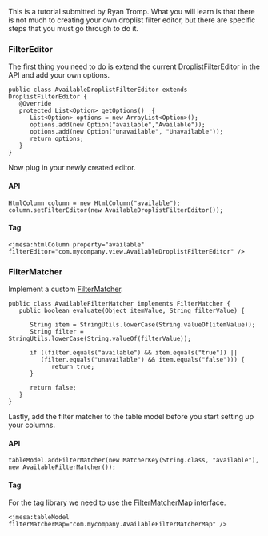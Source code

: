 This is a tutorial submitted by Ryan Tromp. What you will learn is that there is not much to creating your own droplist filter editor, but there are specific steps that you must go through to do it.

### FilterEditor ###

The first thing you need to do is extend the current DroplistFilterEditor in the API and add your own options.

```
public class AvailableDroplistFilterEditor extends DroplistFilterEditor {
   @Override
   protected List<Option> getOptions()  {
      List<Option> options = new ArrayList<Option>();
      options.add(new Option("available","Available"));
      options.add(new Option("unavailable", "Unavailable"));
      return options;
   }
}
```

Now plug in your newly created editor.

#### API ####

```
HtmlColumn column = new HtmlColumn("available");
column.setFilterEditor(new AvailableDroplistFilterEditor());
```

#### Tag ####

```
<jmesa:htmlColumn property="available" filterEditor="com.mycompany.view.AvailableDroplistFilterEditor" />
```

### FilterMatcher ###

Implement a custom [FilterMatcher](FilterMatcher.md).

```
public class AvailableFilterMatcher implements FilterMatcher {
   public boolean evaluate(Object itemValue, String filterValue) {

      String item = StringUtils.lowerCase(String.valueOf(itemValue));
      String filter = StringUtils.lowerCase(String.valueOf(filterValue));

      if ((filter.equals("available") && item.equals("true")) ||
         (filter.equals("unavailable") && item.equals("false"))) {
            return true;
      }

      return false;
   }
}
```

Lastly, add the filter matcher to the table model before you start setting up your columns.

#### API ####

```
tableModel.addFilterMatcher(new MatcherKey(String.class, "available"), new AvailableFilterMatcher());
```

#### Tag ####

For the tag library we need to use the [FilterMatcherMap](FilterMatcher.md) interface.

```
<jmesa:tableModel filterMatcherMap="com.mycompany.AvailableFilterMatcherMap" />
```